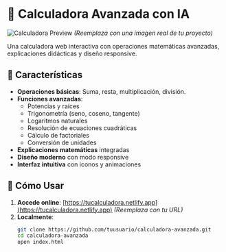 # 🧮 Calculadora Avanzada con IA

![Calculadora Preview](https://ejemplo.com/preview.jpg) *(Reemplaza con una imagen real de tu proyecto)*

Una calculadora web interactiva con operaciones matemáticas avanzadas, explicaciones didácticas y diseño responsive.

## 🌟 Características
- **Operaciones básicas**: Suma, resta, multiplicación, división.
- **Funciones avanzadas**:
  - Potencias y raíces
  - Trigonometría (seno, coseno, tangente)
  - Logaritmos naturales
  - Resolución de ecuaciones cuadráticas
  - Cálculo de factoriales
  - Conversión de unidades
- **Explicaciones matemáticas** integradas
- **Diseño moderno** con modo responsive
- **Interfaz intuitiva** con iconos y animaciones

## 🚀 Cómo Usar
1. **Accede online**: [https://tucalculadora.netlify.app](https://tucalculadora.netlify.app) *(Reemplaza con tu URL)*
2. **Localmente**:
   ```bash
   git clone https://github.com/tuusuario/calculadora-avanzada.git
   cd calculadora-avanzada
   open index.html
